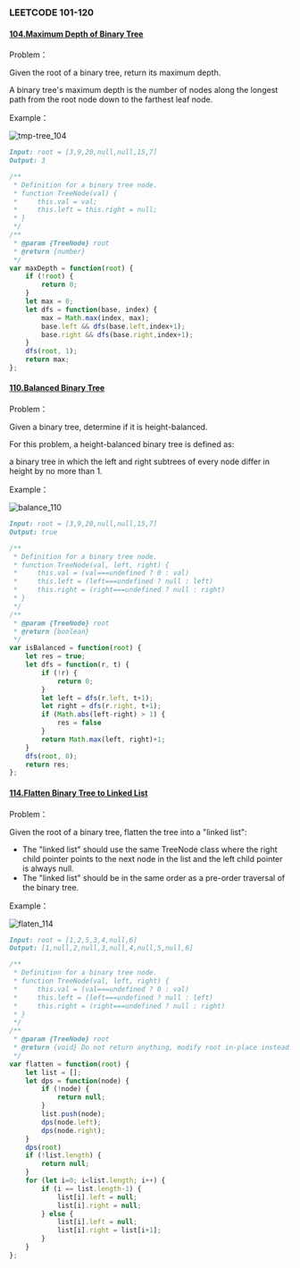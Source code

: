 ### **LEETCODE 101-120**

#### **[104.Maximum Depth of Binary Tree](https://leetcode-cn.com/problems/maximum-depth-of-binary-tree/)**

Problem：

Given the root of a binary tree, return its maximum depth.

A binary tree's maximum depth is the number of nodes along the longest path from the root node down to the farthest leaf node.

Example：

![tmp-tree_104](https://github.com/xingwy/Hugging-Algorithm/blob/master/images/tmp-tree_104.jpg)

```markdown
Input: root = [3,9,20,null,null,15,7]
Output: 3
```

```js
/**
 * Definition for a binary tree node.
 * function TreeNode(val) {
 *     this.val = val;
 *     this.left = this.right = null;
 * }
 */
/**
 * @param {TreeNode} root
 * @return {number}
 */
var maxDepth = function(root) {
    if (!root) {
        return 0;
    }
    let max = 0;
    let dfs = function(base, index) {
        max = Math.max(index, max);
        base.left && dfs(base.left,index+1);
        base.right && dfs(base.right,index+1);
    }
    dfs(root, 1);
    return max;
};
```

#### **[110.Balanced Binary Tree](https://leetcode-cn.com/problems/balanced-binary-tree/)**

Problem：

Given a binary tree, determine if it is height-balanced.

For this problem, a height-balanced binary tree is defined as:

a binary tree in which the left and right subtrees of every node differ in height by no more than 1.

Example：

![balance_110](https://github.com/xingwy/Hugging-Algorithm/blob/master/images/balance_110.jpg)

```markdown
Input: root = [3,9,20,null,null,15,7]
Output: true
```

```js
/**
 * Definition for a binary tree node.
 * function TreeNode(val, left, right) {
 *     this.val = (val===undefined ? 0 : val)
 *     this.left = (left===undefined ? null : left)
 *     this.right = (right===undefined ? null : right)
 * }
 */
/**
 * @param {TreeNode} root
 * @return {boolean}
 */
var isBalanced = function(root) {
    let res = true;
    let dfs = function(r, t) {
        if (!r) {
            return 0;
        }
        let left = dfs(r.left, t+1);
        let right = dfs(r.right, t+1);
        if (Math.abs(left-right) > 1) {
            res = false
        }
        return Math.max(left, right)+1;
    }
    dfs(root, 0);
    return res;
};
```



#### **[114.Flatten Binary Tree to Linked List](https://leetcode-cn.com/problems/flatten-binary-tree-to-linked-list/)**

Problem：

Given the root of a binary tree, flatten the tree into a "linked list":

- The "linked list" should use the same TreeNode class where the right child pointer points to the next node in the list and the left child pointer is always null.
- The "linked list" should be in the same order as a pre-order traversal of the binary tree.

Example：

![flaten_114](https://github.com/xingwy/Hugging-Algorithm/blob/master/images/flaten_114.jpg)

```markdown
Input: root = [1,2,5,3,4,null,6]
Output: [1,null,2,null,3,null,4,null,5,null,6]
```

```js
/**
 * Definition for a binary tree node.
 * function TreeNode(val, left, right) {
 *     this.val = (val===undefined ? 0 : val)
 *     this.left = (left===undefined ? null : left)
 *     this.right = (right===undefined ? null : right)
 * }
 */
/**
 * @param {TreeNode} root
 * @return {void} Do not return anything, modify root in-place instead.
 */
var flatten = function(root) {
    let list = [];
    let dps = function(node) {
        if (!node) {
            return null;
        }
        list.push(node);
        dps(node.left);
        dps(node.right);
    }
    dps(root)
    if (!list.length) {
        return null;
    }
    for (let i=0; i<list.length; i++) {
        if (i == list.length-1) {
            list[i].left = null;
            list[i].right = null;
        } else {
            list[i].left = null;
            list[i].right = list[i+1];
        }
    }
};
```

